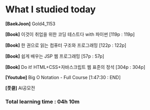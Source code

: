 <h1>What I studied today</h1>

<strong>[BaekJoon]</strong> Gold4_1153

<strong>[Book]</strong> 이것이 취업을 위한 코딩 테스트다 with 파이썬 [119p : 119p]

<strong>[Book]</strong> 한 권으로 읽는 컴퓨터 구조와 프로그래밍 [122p : 122p]

<strong>[Book]</strong> 쉽게 배우는 JSP 웹 프로그래밍 [57p : 57p]

<strong>[Book]</strong> Do it! HTML+CSS+자바스크립트 웹 표준의 정석 [304p : 304p]

<strong>[Youtube]</strong> Big O Notation - Full Course [1:47:30 : END]

<b>[풋클]</b> AI공모전

<h3>Total learning time : 04h 10m</h3>


